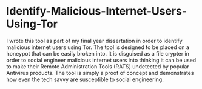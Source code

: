 # Identify-Malicious-Internet-Users-Using-Tor

I wrote this tool as part of my final year dissertation in order to identify malicious internet users using Tor. The tool is designed to be placed on a honeypot that can be easily broken into. It is disguised as a file crypter in order to social engineer malicious internet users into thinking it can be used to make their Remote Administration Tools (RATS) undetected by popular Antivirus products. The tool is simply a proof of concept and demonstrates how even the tech savvy are susceptible to social engineering.
